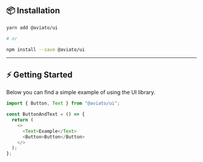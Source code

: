 ## 📦 Installation

```bash
yarn add @aviato/ui

# or

npm install --save @aviato/ui
```

---

## ⚡️ Getting Started

Below you can find a simple example of using the UI library.

```typescript
import { Button, Text } from "@aviato/ui";

const ButtonAndText = () => {
  return (
    <>
      <Text>Example</Text>
      <Button>Button</Button>
    </>
  );
};
```
